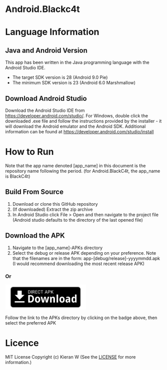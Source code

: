 # Android.Blackc4t

# Language Information 

## Java and Android Version
This app has been written in the Java programming language with the Android Studio IDE.
- The target SDK version is 28 (Android 9.0 Pie)
- The minimum SDK version is 23 (Android 6.0 Marshmallow)

## Download Android Studio
Download the Android Studio IDE from https://developer.android.com/studio/. For Windows, double click the downloaded .exe file and follow the instructions provided by the installer - it will download the Android emulator and the Android SDK. Additional information can be found at https://developer.android.com/studio/install

# How to Run
Note that the app name denoted [app_name] in this document is the repository name following the period. (for Android.BlackC4t, the app_name is BlackC4t)

## Build From Source
1. Download or clone this GitHub repository
2. (If downloaded) Extract the zip archive
3. In Android Studio click File > Open and then navigate to the project file (Android studio defaults to the directory of the last opened file)

<!--
## Get it on Google Play 
1. Open the Google Play app
2. Search for [app_name] 
### Or
[<img src="readme-assets/google-play-download.png"
      alt="Get it on Google Play"   height="80">](https://play.google.com/store/apps/)

Follow the link to the listing on apkpure.com by clicking on the badge above, then download/ install
-->

## Download the APK 
1. Navigate to the [app_name]-APKs directory
2. Select the debug or release APK depending on your preference. Note that the filenames are in the form: app-[debug/release]-yyyymmdd.apk (I would recommend downloading the most recent release APK)
### Or
[<img src="readme-assets/direct-apk-download.png"
      alt="Direct apk download"   height="80">](/BlackC4t-APKs)

Follow the link to the APKs directory by clicking on the badge above, then select the preferred APK

<!--
## Get it on APKPure
1. Go to https://m.apkpure.com or open the APKPure app
2. Search for [app_name] or com.fredhappyface.[app_name]
### Or
[<img src="readme-assets/apkpure-download.png"
      alt="Get it on APKPure"   height="80">](https://apkpure.com/[app_name]/[package_name])

Follow the link to the listing on apkpure.com by clicking on the badge above, then download/ install
-->

<!--
## Get it on APKMirror
1. Go to https://www.apkmirror.com
2. Search for [app_name] 
### Or
[<img src="readme-assets/apkmirror-download.png"
      alt="Get it on APKMirror"   height="80">](https://www.apkmirror.com/)

Follow the link to the listing on apkmirror.com by clicking on the badge above, then download/ install
-->

# Licence 
MIT License
Copyright (c) Kieran W
(See the [LICENSE](/LICENSE.md) for more information.)

<!--
# Screenshots
|Screenshots| |
|:-:|:-:|
| ![Screenshot 1](readme-assets/screenshot-1.png?raw=true) | ![Screenshot 2](readme-assets/screenshot-2.png?raw=true) |
| ![Screenshot 3](readme-assets/screenshot-3.png?raw=true) | ![Screenshot 4](readme-assets/screenshot-4.png?raw=true) |
-->